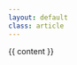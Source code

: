 ```yaml
---
layout: default
class: article
---
```


<x-book>
    <span slot="left"><i class="icon fa fa-arrow-circle-left"></i></span>
    <span slot='right'><i class="icon fa fa-arrow-circle-right"></i></span>
    <span slot="content">
        <article>{{ content }}</article>
    </span>
</x-book>
